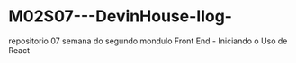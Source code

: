 # M02S07---DevinHouse-Ilog-
repositorio 07 semana do segundo mondulo Front End - Iniciando o Uso de React
